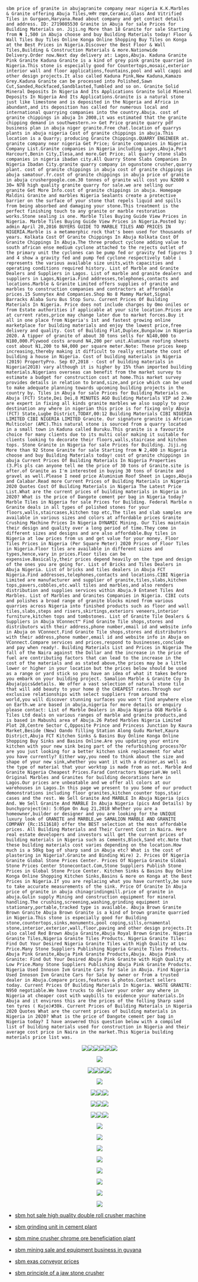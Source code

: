 
```
sbm price of granite in abujagranite company near nigeria K.K.Marbles & Granite offering Abuja Tiles,फ्लोर टाइल,Ceramic,Glass And Vitrified Tiles in Gurgaon,Haryana.Read about company and get contact details and address. ID: 2719085530 Granite in Abuja for sale Prices for Building Materials on. Jiji.ng More than 18 Granite for sale Starting from ₦ 1,500 in Abuja choose and buy Building Materials today! Floor & Wall Tiles Buy Tiles Online Konga Online Shopping Buy Tiles on Konga at the Best Prices in Nigeria.Discover the Best Floor & Wall Tiles,Building & Construction Materials & more.Nationwide Delivery.Order now.Next day delivery at: Lagos,Abuja. Kaduna Granite Pink Granite Kaduna Granite is a kind of grey pink granite quarried in Nigeria.This stone is especially good for Countertops,mosaic,exterior interior wall and floor applications,fountains,pool and wall cappi and other design projects.It also called Kaduna Pink,New Kaduna,Kamazo Grey.Kaduna Granite can be processed into Polished,Sawn Cut,Sanded,Rockfaced,Sandblasted,Tumbled and so on. Granite Solid Mineral Deposits In Nigeria And Its Applications Granite Solid Mineral Deposits In Nigeria And Its Applications.Granite is a natural stone just like limestone and is deposited in the Nigeria and Africa in abundant,and its deposition has called for numerous local and international quarrying companies into the country.Abuja. cost of granite chippings in abuja In 2008,it was estimated that the granite chipping demand in southwestern.>> Get Price granite quarry pdf business plan in abuja niger granite.Free chat.location of quarrys plants in abuja nigeria Cost of granite chippings in abuja.This location is a Quarry; producing Granite Chippings.QUARRY ENGINEER at. granite company near nigeria Get Price; Granite companies in Nigeria Company List.Granite companies in Nigeria including Lagos,Abuja,Port Harcourt,Benin City,Ilesa,and more.Get Price; all quarry stone slabs companies in nigeria ibadan city.All Quarry Stone Slabs Companies In Nigeria Ibadan City.granite quarry company in ogunstone crusher,quarry plant. cost of granite chippings in abuja cost of granite chippings in abuja samatour.fr.cost of granite chippings in abuja price of granite in abuja crushergoogle.com.30 tonnes of granite will cost you N2600 x 30= N78 high quality granite quarry for sale.we are selling our granite Get More Info.cost of granite chippings in abuja. Homepage Maldini Granite and marbles Nigeria Sealants create a protective barrier on the surface of your stone that repels liquid and spills from being absorbed and damaging your stone.This treatment is the perfect finishing touch to any granite or marble restoration works.Stone sealing is one. Marble Tiles Buying Guide View Prices in Nigeria. Marble Tiles Buying Guide View Prices in Nigeria.Posted by: admin April 20,2016 BUYERS GUIDE TO MARBLE TILES AND PRICES IN NIGERIA.Marble is a metamorphic rock that's been used for thousands of years. Kolkata Cost Of Granite Chippings In Abuja Kolkata Cost Of Granite Chippings In Abuja.The three product cyclone adding value to south african ense medium cyclone attached to the rejects outlet of the primary unit the cyclones can be pump fed or gravity fed figures 3 and 4 show a gravity fed and pump fed cyclone respectively table i represents the various available size units,with capacities and operating conditions required history. List of Marble and Granite Dealers and Suppliers in Lagos. List of marble and granite dealers and suppliers in Lagos,Nigeria.Find addresses,telephones,contacts and locations.Marble & Granite Limited offers supplies of granite and marbles to construction companies and contractors at affordable prices.15 Sunnytex And Companies.Shop No 8 Mammy Market,Signal Barracks Alaba Suru Bus Stop Suru. Current Prices Of Building Materials In Nigeria. Price does not include charges by Omo oniles or from Estate authorities if applicable at your site location.Prices are at current rates,price may change later due to market forces.Buy it all in one place from Nigeria's 1st and fastest growing online marketplace for building materials and enjoy the lowest price,free delivery and quality. Cost of Building Flat,Duplex,Bungalow in Nigeria 2020. A tipper of granite of about 30 tons sells for N140,000 to N180,000.Plywood costs around N4,200 per unit.Aluminum roofing sheets cost about N1,200 to N4,000 per square meter.Note: These prices keep increasing,thereby making it difficult to really estimate the cost of building a house in Nigeria. Cost of building materials in Nigeria (2019) PropertyPro. Sep 07,2018 · Cost of building materials in Nigeria(2018) vary although it is higher by 15% than imported building materials.Nigerians overseas can benefit from the market survey to estimate a budget for construction cost at home.This market survey provides details in relation to brand,size,and price which can be used to make adequate planning towards upcoming building projects in the country by. Tiles in Abuja for sale Prices for Building Materials on. Abuja (FCT) State,Dei Dei,8 MINUTES AGO Building Materials VIP ad 2.We are expert in fixing all kinds granite marbles we also supply to your destination any where in nigerian this price is for fixing only Abuja (FCT) State,Lugbe District,TODAY,00:12 Building Materials CIBI NIGERIA LIMITED CIBI NIGERIA LIMITED Granite. Our signature granite is African Multicolor (AMC).This natural stone is sourced from a quarry located in a small town in Kaduna called Buruku.This granite is a favourite choice for many clients due to its multi color making it suitable for clients looking to decorate their floors,walls,staircase and kitchen tops. Stone Granite in Nigeria for sale Prices for Building. Jiji.ng More than 92 Stone Granite for sale Starting from ₦ 2,400 in Nigeria choose and buy Building Materials today! cost of granite chippings in abuja Current Prices Of Building Materials In Nigeria Properties (3.Pls pls can anyone tell me the price of 30 tons of Granite.site is after.of Granite as I'm interested in buying 30 tons of Granite and gravel as well.Please I need price Aluminium Roof Sheet in Lagos,Abuja and Calabar.Read more Current Prices of Building Materials in Nigeria 2020 Quotes Cost Of Building Materials in Nigeria The Latest Price List.What are the current prices of building materials in Nigeria in 2020? What is the price of Dangote cement per bag in Nigeria today? Marble Tiles in Nigeria for sale Prices for Building. Federal Marble n Granite deals in all types of polished stones for your floors,walls,staircases,kitchen top etc,The tiles and slab samples are available in various sizes and colors at affordable prices Granite Crushing Machine Prices In Nigeria DYNAMIC Mining. Our Tiles maintain their design and quality over a long period of time.They come in different sizes and designs and are also affordable.Buy tiles in Nigeria at low prices from us and get value for your money. Floor Tiles Prices in Nigeria (Per Square Meter) 2020 Prices of Floor Tiles in Nigeria.Floor tiles are available in different sizes and types,hence,vary in prices.Floor tiles can be expensive.Basically,their prices depend heavily on the type and design of the ones you are going for. List of Bricks and Tiles Dealers in Abuja Nigeria. List of bricks and tiles dealers in Abuja FCT Nigeria.Find addresses,telephones,contacts and locations.CIBI Nigeria Limited are manufacturer and supplier of granite,tiles,slabs,kitchen tops,pavers,cobbles,etc.wall tiles and marbles,and also renders distribution and supplies services within Abuja.9 Entanet Tiles And Marbles. List of Marbles and Granites Companies in Nigeria. CIBI cuts and polishes a broad range of granite blocks mined from various quarries across Nigeria into finished products such as floor and wall tiles,slabs,steps and risers,skirtings,exteriors veneers,interior furniture,kitchen tops and tombstones. List of Granite Tile Dealers & Suppliers in Abuja VConnect™ Find Granite Tile shops,stores and distributors with their address,phone number,email id and website info in Abuja on VConnect.Find Granite Tile shops,stores and distributors with their address,phone number,email id and website info in Abuja on VConnect.Compare services and prices,respond to businesses,conclude and pay when ready!. Building Materials List and Prices in Nigeria The fall of the Naira against the Dollar and the increase in the price of fuel are contributing factors that can lead to the increase in the cost of the materials and as stated above,the prices may be a little lower or higher in your location but the prices below should be used as a range or yard stick so you have an idea of what it takes before you embark on your building project. Samalion Marble & Granite Coy In Abuja(pics&details. We offer a vast selection of natural stone tile that will add beauty to your home @ the CHEAPEST rates.Through our exclusive relationships with select suppliers from around the world,you will discover stunning surfaces you won't find anywhere else on Earth.we are based in abuja,nigeria for more details or enquiry please contact: List of Marble Dealers in Abuja Nigeria OGB Marble & Tiles Ltd deals on various ranges of marble and granite products,and is based in Mabushi area of Abuja.26 Pated Marbles Nigeria Limited Plot 28,Centre Sector C,Opposite Prince and Princess Junction by Kaura Market,Beside (New) Oando filling Station Along Gudu Market,Kaura District,Abuja FCT Kitchen Sinks & Basins Buy Online Konga Online Shopping Buy Sinks and Basins Online.Are you updating your entire kitchen with your new sink being part of the refurbishing process?Or are you just looking for a better kitchen sink replacement for what you have currently? Either way,you need to think about the size and shape of your new sink,whether you want it with a drainer,as well as the type of material that your worktop is made from as not. Marble And Granite Nigeria Cheapest Prices.Farad Contractors Nigeria®.We sell Original Marbles and Granites for building decorations here in Lagos.Our prices are unbeatable and we offer all colors at our warehouses in Lagos.In this page we present to you Some of our product demonstrations including floor granites,kitchen counter tops,stair cases and the rest. We Sell Granite And MARBLE In Abuja Nigeria (pics And. We Sell Granite And MARBLE In Abuja Nigeria (pics And Details) by bunchyproject(m): 5:05pm On Aug 21,2018 Whether you are a homeowner,builder or designer and you are looking for the UNIQUE luxury look of GRANITE and MARBLE,we SAMALION MARBLE AND GRANITE COMPANY {Rc:1511618} offer the BEST selection at the most affordable prices. All Building Materials and Their Current Cost in Naira. Here real estate developers and investors will get the current prices of building materials in Nigeria such as Cements,Block,Sand etc.Note that these building materials cost varies depending on the location.How much is a 50kg bag of sharp sand in Abuja etc? What is the cost of plastering in Nigeria?.Granite and Binding Wire) 2. Prices Of Nigeria Granite Global Stone Prices Center. Prices Of Nigeria Granite Global Stone Prices Center Stonecontact.Com,Stone Suppliers Publish Stone Prices in Global Stone Price Center. Kitchen Sinks & Basins Buy Online Konga Online Shopping Kitchen Sinks,Basins & more on Konga at the Best Prices in Nigeria.If you are replacing what you have currently,be sure to take accurate measurements of the sink. Price Of Granite In Abuja price of granite in abuja chinagrindingmill.price of granite in abuja.Gulin supply Mining and construction equipment for mineral handling.The crushing,screening,washing,grinding equipment in stationary,portable,tracked type is available. Abuja Brown Granite Brown Granite Abuja Brown Granite is a kind of brown granite quarried in Nigeria.This stone is especially good for Building stone,countertops,sinks,monuments,pool coping,sills,ornamental stone,interior,exterior,wall,floor,paving and other design projects.It also called Red Brown Abuja Granite,Abuja Royal Brown Granite. Nigeria Granite Tiles,Nigeria Granite Tiles Products. Nigeria Granite Tiles: Find Out Your Desired Nigeria Granite Tiles with High Quality at Low Price.Many Stone Suppliers Publishing Nigeria Granite Tiles Products. Abuja Pink Granite,Abuja Pink Granite Products,Abuja. Abuja Pink Granite: Find Out Your Desired Abuja Pink Granite with High Quality at Low Price.Many Stone Suppliers Publishing Abuja Pink Granite Products. Nigeria Used Innoson Ivm Granite Cars for Sale in Abuja. Find Nigeria Used Innoson Ivm Granite Cars for Sale by owner or from a trusted dealer in Abuja.Compare prices,features & photos.Contact sellers today. Current Prices Of Building Materials In Nigeria. WASTE GRANITE: N950 negotiable.We have trucks to deliver your order any where in Nigeria at cheaper cost with waybills to evidence your materials.In Abuja and it environs this are the prices of the folling Sharp sand ten tyres ( Kuje)#30k. Current Prices of Building Materials in Nigeria 2020 Quotes What are the current prices of building materials in Nigeria in 2020? What is the price of Dangote cement per bag in Nigeria today? I have answered this question below with a compiled list of building materials used for construction in Nigeria and their average cost price in Naira in the market.This Nigeria building materials price list was. 
```

<div align="center">
  
<a rel="nofollow" href="https://m.shibang-china.com?f=github&k=sbm+price+of+granite+in+abuja"><img src="https://static.shibang-china.com/en/l.png"></a><img src="https://static.shibang-china.com/en/hw.png"><a rel="nofollow" href="https://m.shibang-china.com/product/?f=github&k=sbm+price+of+granite+in+abuja"><img src="https://static.shibang-china.com/en/p.png"></a><a rel="nofollow" href="https://m.shibang-china.com/cases/?f=github&k=sbm+price+of+granite+in+abuja"><img src="https://static.shibang-china.com/en/c.png"></a><a rel="nofollow" href="https://m.shibang-china.com/news/?f=github&k=sbm+price+of+granite+in+abuja"><img src="https://static.shibang-china.com/en/n.png"></a><a rel="nofollow" href="https://m.shibang-china.com?f=github&k=sbm+price+of+granite+in+abuja"><img src="https://static.shibang-china.com/en/m.png"></a>

<a rel="nofollow" href="https://m.shibang-china.com/product/?f=github&k=sbm+price+of+granite+in+abuja"><img src="https://static.shibang-china.com/en/b.jpg"></a>
  
<a rel="nofollow" href="https://m.shibang-china.com/solution-aggregate.html?f=github&k=sbm+price+of+granite+in+abuja"><img src="https://static.shibang-china.com/en/a.jpg"></a><a rel="nofollow" href="https://m.shibang-china.com/solution-mine.html?f=github&k=sbm+price+of+granite+in+abuja"><img src="https://static.shibang-china.com/en/m.jpg"></a><a rel="nofollow" href="https://m.shibang-china.com/solution-mill.html?f=github&k=sbm+price+of+granite+in+abuja"><img src="https://static.shibang-china.com/en/g.jpg"></a><a rel="nofollow" href="https://m.shibang-china.com/solution-epc.html?f=github&k=sbm+price+of+granite+in+abuja"><img src="https://static.shibang-china.com/en/e.jpg"></a>

<a rel="nofollow" href="https://m.shibang-china.com/product/?f=github&k=sbm+price+of+granite+in+abuja"><img src="https://static.shibang-china.com/en/a-p.png"></a>

<a rel="nofollow" href="https://m.shibang-china.com/product/crusher/c6x.html?f=github&k=sbm+price+of+granite+in+abuja"><img src="https://static.shibang-china.com/en/j.jpg"></a><a rel="nofollow" href="https://m.shibang-china.com/product/crusher/ci5x.html?f=github&k=sbm+price+of+granite+in+abuja"><img src="https://static.shibang-china.com/en/i.jpg"></a><a rel="nofollow" href="https://m.shibang-china.com/product/crusher/hst.html?f=github&k=sbm+price+of+granite+in+abuja"><img src="https://static.shibang-china.com/en/c.jpg"></a>

<a rel="nofollow" href="https://m.shibang-china.com/product/mill/mtw.html?f=github&k=sbm+price+of+granite+in+abuja"><img src="https://static.shibang-china.com/en/mtw.jpg"></a><a rel="nofollow" href="https://m.shibang-china.com/product/mill/scm.html?f=github&k=sbm+price+of+granite+in+abuja"><img src="https://static.shibang-china.com/en/scm.jpg"></a><a rel="nofollow" href="https://m.shibang-china.com/product/mill/lm.html?f=github&k=sbm+price+of+granite+in+abuja"><img src="https://static.shibang-china.com/en/lm.jpg"></a>

<a rel="nofollow" href="https://m.shibang-china.com/product/sand/vsi6x.html?f=github&k=sbm+price+of+granite+in+abuja"><img src="https://static.shibang-china.com/en/6x.jpg"></a><a rel="nofollow" href="https://m.shibang-china.com/product/sand/vu.html?f=github&k=sbm+price+of+granite+in+abuja"><img src="https://static.shibang-china.com/en/vu.jpg"></a><a rel="nofollow" href="https://m.shibang-china.com/product/mobile/klun.html?f=github&k=sbm+price+of+granite+in+abuja"><img src="https://static.shibang-china.com/en/k.jpg"></a>

<a rel="nofollow" href="https://m.shibang-china.com/cases/?f=github&k=sbm+price+of+granite+in+abuja"><img src="https://static.shibang-china.com/en/case.png"></a>

<a rel="nofollow" href="https://m.shibang-china.com/cases/aggregate/202.html?f=github&k=sbm+price+of+granite+in+abuja"><img src="https://static.shibang-china.com/en/c-1.jpg"></a>

<a rel="nofollow" href="https://m.shibang-china.com/cases/aggregate/203.html?f=github&k=sbm+price+of+granite+in+abuja"><img src="https://static.shibang-china.com/en/c-2.jpg"></a>

<a rel="nofollow" href="https://m.shibang-china.com/cases/mill/123.html?f=github&k=sbm+price+of+granite+in+abuja"><img src="https://static.shibang-china.com/en/c-3.jpg"></a>

<a rel="nofollow" href="https://m.shibang-china.com/contact_us.html?f=github&k=sbm+price+of+granite+in+abuja"><img src="https://static.shibang-china.com/en/contact.png"></a>

<a rel="nofollow" href="https://swt.shibang-china.com/?f=github&k=sbm+price+of+granite+in+abuja"><img src="https://static.shibang-china.com/en/chat.png"></a>

<a rel="nofollow" href="https://whatsapp.shibangsoft.com/WhatsApp.php?f=github&k=sbm+price+of+granite+in+abuja"><img src="https://static.shibang-china.com/en/whatsapp.png"></a>

<a rel="nofollow" href="https://m.shibang-china.com/?f=github&k=sbm+price+of+granite+in+abuja"><img src="https://static.shibang-china.com/en/website.png"></a>

</div>


* [sbm hot sale high quality double roll crusher machine](sbm%20hot%20sale%20high%20quality%20double%20roll%20crusher%20machine.md)

* [sbm grinding unit in cement plant](sbm%20grinding%20unit%20in%20cement%20plant.md)

* [sbm mine crusher chrome ore beneficiation plant](sbm%20mine%20crusher%20chrome%20ore%20beneficiation%20plant.md)

* [sbm mining sale and equipment business in guyana](sbm%20mining%20sale%20and%20equipment%20business%20in%20guyana.md)

* [sbm exas conveyor prices](sbm%20exas%20conveyor%20prices.md)

* [sbm principle of a jaw stone crusher](sbm%20principle%20of%20a%20jaw%20stone%20crusher.md)